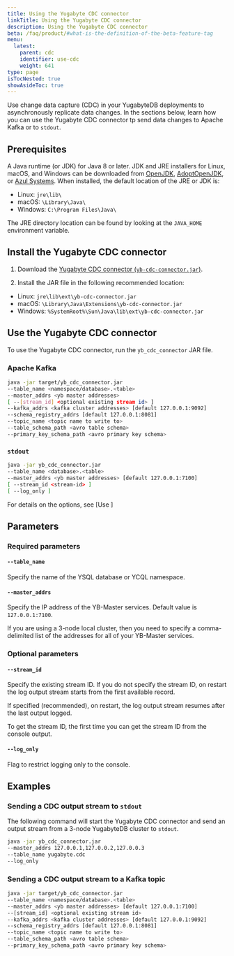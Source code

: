 ```yaml
---
title: Using the Yugabyte CDC connector
linkTitle: Using the Yugabyte CDC connector
description: Using the Yugabyte CDC connector
beta: /faq/product/#what-is-the-definition-of-the-beta-feature-tag
menu:
  latest:
    parent: cdc
    identifier: use-cdc
    weight: 641
type: page
isTocNested: true
showAsideToc: true
---
```


Use change data capture (CDC) in your YugabyteDB deployments to asynchronously replicate data changes. In the sections below, learn how you can use the Yugabyte CDC connector tp send data changes to Apache Kafka or to `stdout`.

## Prerequisites

A Java runtime (or JDK) for Java 8 or later. JDK and JRE installers for Linux, macOS, and Windows can be downloaded from [OpenJDK](https://openjdk.java.net/install/), [AdoptOpenJDK](https://adoptopenjdk.net/releases.html), or [Azul Systems](https://www.azul.com/downloads/zulu-community/). When installed, the default location of the JRE or JDK is:

- Linux: `jre\lib\`
- macOS: `\Library\Java\`
- Windows: `C:\Program Files\Java\`

The JRE directory location can be found by looking at the `JAVA_HOME` environment variable.

## Install the Yugabyte CDC connector

1. Download the [Yugabyte CDC connector (`yb-cdc-connector.jar`)](https://github.com/yugabyte/yb-kafka-connector/blob/master/yb-cdc/yb-cdc-connector.jar).

2. Install the JAR file in the following recommended location:

- Linux: `jre\lib\ext\yb-cdc-connector.jar`
- macOS: `\Library\Java\Extensions\yb-cdc-connector.jar`
- Windows: `%SystemRoot%\Sun\Java\lib\ext\yb-cdc-connector.jar`

## Use the Yugabyte CDC connector

To use the Yugabyte CDC connector, run the `yb_cdc_connector` JAR file.

### Apache Kafka

```bash
java -jar target/yb_cdc_connector.jar
--table_name <namespace/database>.<table>
--master_addrs <yb master addresses>
[ --[stream_id] <optional existing stream id> ]
--kafka_addrs <kafka cluster addresses> [default 127.0.0.1:9092]
--schema_registry_addrs [default 127.0.0.1:8081]
--topic_name <topic name to write to>
--table_schema_path <avro table schema>
--primary_key_schema_path <avro primary key schema>
```

### `stdout`

```bash
java -jar yb_cdc_connector.jar
--table_name <database>.<table>
--master_addrs <yb master addresses> [default 127.0.0.1:7100]
[ --stream_id <stream-id> ]
[ --log_only ]
```

For details on the options, see [Use ]

## Parameters

### Required parameters

#### `--table_name`

Specify the name of the YSQL database or YCQL namespace.

#### `--master_addrs`

Specify the IP address of the YB-Master services. Default value is `127.0.0.1:7100`.

If you are using a 3-node local cluster, then you need to specify a comma-delimited list of the addresses for all of your YB-Master services.

### Optional parameters

#### `--stream_id`

Specify the existing stream ID. If you do not specify the stream ID, on restart the log output stream starts from the first available record.

If specified (recommended), on restart, the log output stream resumes after the last output logged.

To get the stream ID, the first time you can get the stream ID from the console output.

#### `--log_only`

Flag to restrict logging only to the console.

## Examples

### Sending a CDC output stream to `stdout`

The following command will start the Yugabyte CDC connector and send an output stream from a 3-node YugabyteDB cluster to `stdout`.

```bash
java -jar yb_cdc_connector.jar
--master_addrs 127.0.0.1,127.0.0.2,127.0.0.3
--table_name yugabyte.cdc
--log_only
```

### Sending a CDC output stream to a Kafka topic

```bash
java -jar target/yb_cdc_connector.jar
--table_name <namespace/database>.<table>
--master_addrs <yb master addresses> [default 127.0.0.1:7100]
--[stream_id] <optional existing stream id>
--kafka_addrs <kafka cluster addresses> [default 127.0.0.1:9092]
--schema_registry_addrs [default 127.0.0.1:8081]
--topic_name <topic name to write to>
--table_schema_path <avro table schema>
--primary_key_schema_path <avro primary key schema>
```